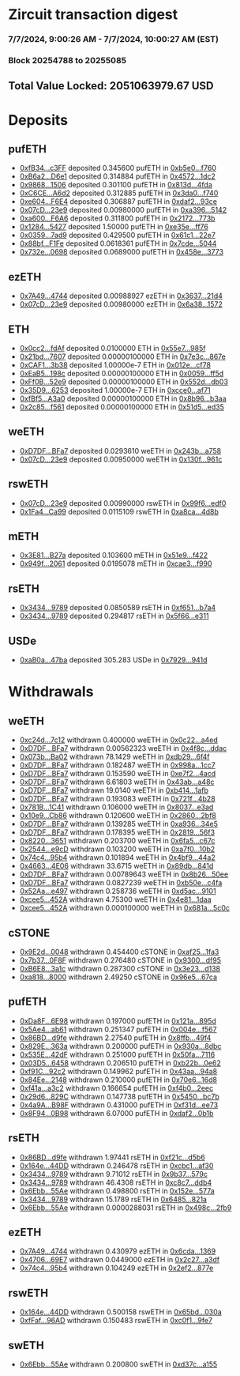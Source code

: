 # Zircuit transaction digest
### 7/7/2024, 9:00:26 AM - 7/7/2024, 10:00:27 AM (EST)
### Block 20254788 to 20255085

## Total Value Locked: 2051063979.67 USD

# Deposits
## pufETH
- [0xfB34...c3FF](https://etherscan.io/address/0xfB34d8f94818500DBAF0c9a7fF1957F2aC7cc3FF) deposited 0.345600 pufETH in [0xb5e0...f760](https://etherscan.io/tx/0xfB34d8f94818500DBAF0c9a7fF1957F2aC7cc3FF)
- [0xB6a2...D6e1](https://etherscan.io/address/0xB6a2d60F3F613578eD6D10117e604e056888D6e1) deposited 0.314884 pufETH in [0x4572...1dc2](https://etherscan.io/tx/0xB6a2d60F3F613578eD6D10117e604e056888D6e1)
- [0x9868...1506](https://etherscan.io/address/0x9868e5286CbF9E84D633E12c096Ad76069eb1506) deposited 0.301100 pufETH in [0x813d...4fda](https://etherscan.io/tx/0x9868e5286CbF9E84D633E12c096Ad76069eb1506)
- [0xC6CE...A6d2](https://etherscan.io/address/0xC6CE05DA07fA8643f11875fe345262762339A6d2) deposited 0.312885 pufETH in [0x3da0...f740](https://etherscan.io/tx/0xC6CE05DA07fA8643f11875fe345262762339A6d2)
- [0xe604...F6E4](https://etherscan.io/address/0xe6042E1aFE81D8cc3dF29880dbE38F855631F6E4) deposited 0.306887 pufETH in [0xdaf2...93ce](https://etherscan.io/tx/0xe6042E1aFE81D8cc3dF29880dbE38F855631F6E4)
- [0x07cD...23e9](https://etherscan.io/address/0x07cDbaD9081393cDE0d89Dd77C4E295a1f2f23e9) deposited 0.00980000 pufETH in [0xa396...5142](https://etherscan.io/tx/0x07cDbaD9081393cDE0d89Dd77C4E295a1f2f23e9)
- [0xa600...F6A6](https://etherscan.io/address/0xa600a6035819376A1774711F4d25cDb1ed65F6A6) deposited 0.311800 pufETH in [0x2172...773b](https://etherscan.io/tx/0xa600a6035819376A1774711F4d25cDb1ed65F6A6)
- [0x1284...5427](https://etherscan.io/address/0x128464ad70CDc5B739518028ee9b181aeb7B5427) deposited 1.50000 pufETH in [0xe35e...ff76](https://etherscan.io/tx/0x128464ad70CDc5B739518028ee9b181aeb7B5427)
- [0x0359...7ad9](https://etherscan.io/address/0x03597E6A16a3FD591c98ffF2baC2E762293e7ad9) deposited 0.429500 pufETH in [0x61c1...22e7](https://etherscan.io/tx/0x03597E6A16a3FD591c98ffF2baC2E762293e7ad9)
- [0x88bf...F1Fe](https://etherscan.io/address/0x88bfC1D471CFd11afEBE3f4a91c87Df8d382F1Fe) deposited 0.0618361 pufETH in [0x7cde...5044](https://etherscan.io/tx/0x88bfC1D471CFd11afEBE3f4a91c87Df8d382F1Fe)
- [0x732e...0698](https://etherscan.io/address/0x732eE7Ed049D5C2f740d8D4FB17BE5d6A4d80698) deposited 0.0689000 pufETH in [0x458e...3773](https://etherscan.io/tx/0x732eE7Ed049D5C2f740d8D4FB17BE5d6A4d80698)
## ezETH
- [0x7A49...4744](https://etherscan.io/address/0x7A493Be5c2ce014cD049Bf178a1ac0Db1B434744) deposited 0.00988927 ezETH in [0x3637...21d4](https://etherscan.io/tx/0x7A493Be5c2ce014cD049Bf178a1ac0Db1B434744)
- [0x07cD...23e9](https://etherscan.io/address/0x07cDbaD9081393cDE0d89Dd77C4E295a1f2f23e9) deposited 0.00980000 ezETH in [0x6a38...1572](https://etherscan.io/tx/0x07cDbaD9081393cDE0d89Dd77C4E295a1f2f23e9)
## ETH
- [0x0cc2...fdAf](https://etherscan.io/address/0x0cc2924b40dD0E3106ddbAeB78fe4A0eFe6EfdAf) deposited 0.0100000 ETH in [0x55e7...985f](https://etherscan.io/tx/0x0cc2924b40dD0E3106ddbAeB78fe4A0eFe6EfdAf)
- [0x21bd...7607](https://etherscan.io/address/0x21bd980c0aD75189F3EeD82FA9A29533d05f7607) deposited 0.00000100000 ETH in [0x7e3c...867e](https://etherscan.io/tx/0x21bd980c0aD75189F3EeD82FA9A29533d05f7607)
- [0xCAF1...3b38](https://etherscan.io/address/0xCAF1A6b2B54aCc129EBb93671F50F3b487e53b38) deposited 1.00000e-7 ETH in [0x012e...cf78](https://etherscan.io/tx/0xCAF1A6b2B54aCc129EBb93671F50F3b487e53b38)
- [0xEaB5...198c](https://etherscan.io/address/0xEaB5A0A6dF1D7B42a7949f18898e17f81C77198c) deposited 0.00000100000 ETH in [0x0059...ff5d](https://etherscan.io/tx/0xEaB5A0A6dF1D7B42a7949f18898e17f81C77198c)
- [0xFf0B...52e9](https://etherscan.io/address/0xFf0B1a0720b385D99c285710C03fd1Db8e7552e9) deposited 0.00000100000 ETH in [0x552d...db03](https://etherscan.io/tx/0xFf0B1a0720b385D99c285710C03fd1Db8e7552e9)
- [0x35D9...6253](https://etherscan.io/address/0x35D9c0CD35F69eCF42134b2E3fD54Fbc1B286253) deposited 1.00000e-7 ETH in [0xcce0...af71](https://etherscan.io/tx/0x35D9c0CD35F69eCF42134b2E3fD54Fbc1B286253)
- [0xfBf5...A3a0](https://etherscan.io/address/0xfBf5D25a94e95A4AB29b21776114d339EB07A3a0) deposited 0.00000100000 ETH in [0x8b96...b3aa](https://etherscan.io/tx/0xfBf5D25a94e95A4AB29b21776114d339EB07A3a0)
- [0x2c85...f561](https://etherscan.io/address/0x2c85f0C5aB2796f42b62B54B762d73028A61f561) deposited 0.00000100000 ETH in [0x51d5...ed35](https://etherscan.io/tx/0x2c85f0C5aB2796f42b62B54B762d73028A61f561)
## weETH
- [0xD7DF...BFa7](https://etherscan.io/address/0xD7DF7E085214743530afF339aFC420c7c720BFa7) deposited 0.0293610 weETH in [0x243b...a758](https://etherscan.io/tx/0xD7DF7E085214743530afF339aFC420c7c720BFa7)
- [0x07cD...23e9](https://etherscan.io/address/0x07cDbaD9081393cDE0d89Dd77C4E295a1f2f23e9) deposited 0.00950000 weETH in [0x130f...961c](https://etherscan.io/tx/0x07cDbaD9081393cDE0d89Dd77C4E295a1f2f23e9)
## rswETH
- [0x07cD...23e9](https://etherscan.io/address/0x07cDbaD9081393cDE0d89Dd77C4E295a1f2f23e9) deposited 0.00990000 rswETH in [0x99f6...edf0](https://etherscan.io/tx/0x07cDbaD9081393cDE0d89Dd77C4E295a1f2f23e9)
- [0x1Fa4...Ca99](https://etherscan.io/address/0x1Fa491Fb777855Ecc18E20bd855Fc62Ab6f3Ca99) deposited 0.0115109 rswETH in [0xa8ca...4d8b](https://etherscan.io/tx/0x1Fa491Fb777855Ecc18E20bd855Fc62Ab6f3Ca99)
## mETH
- [0x3E81...B27a](https://etherscan.io/address/0x3E81C187eBDbFaE2963C915712e17677a275B27a) deposited 0.103600 mETH in [0x51e9...f422](https://etherscan.io/tx/0x3E81C187eBDbFaE2963C915712e17677a275B27a)
- [0x949f...2061](https://etherscan.io/address/0x949f4bF9ec28bF8dE0b151b72c8E97c7ad372061) deposited 0.0195078 mETH in [0xcae3...f990](https://etherscan.io/tx/0x949f4bF9ec28bF8dE0b151b72c8E97c7ad372061)
## rsETH
- [0x3434...9789](https://etherscan.io/address/0x34349c5569e7B846c3558961552D2202760A9789) deposited 0.0850589 rsETH in [0xf651...b7a4](https://etherscan.io/tx/0x34349c5569e7B846c3558961552D2202760A9789)
- [0x3434...9789](https://etherscan.io/address/0x34349c5569e7B846c3558961552D2202760A9789) deposited 0.294817 rsETH in [0x5f66...e311](https://etherscan.io/tx/0x34349c5569e7B846c3558961552D2202760A9789)
## USDe
- [0xaB0a...47ba](https://etherscan.io/address/0xaB0a6A535FdB4068F3C7F4437684dF8B32a747ba) deposited 305.283 USDe in [0x7929...941d](https://etherscan.io/tx/0xaB0a6A535FdB4068F3C7F4437684dF8B32a747ba)
# Withdrawals
## weETH
- [0xc24d...7c12](https://etherscan.io/address/0xc24dd99f45D1EbB996F90C737FD726217D607c12) withdrawn 0.400000 weETH in [0x0c22...a4ed](https://etherscan.io/tx/0xc24dd99f45D1EbB996F90C737FD726217D607c12)
- [0xD7DF...BFa7](https://etherscan.io/address/0xD7DF7E085214743530afF339aFC420c7c720BFa7) withdrawn 0.00562323 weETH in [0x4f8c...ddac](https://etherscan.io/tx/0xD7DF7E085214743530afF339aFC420c7c720BFa7)
- [0x073b...Ba02](https://etherscan.io/address/0x073bE86D6cf0A64aCf4a67E302d021A2dD4bBa02) withdrawn 78.1429 weETH in [0xdb29...6f4f](https://etherscan.io/tx/0x073bE86D6cf0A64aCf4a67E302d021A2dD4bBa02)
- [0xD7DF...BFa7](https://etherscan.io/address/0xD7DF7E085214743530afF339aFC420c7c720BFa7) withdrawn 0.182487 weETH in [0x998a...1cc7](https://etherscan.io/tx/0xD7DF7E085214743530afF339aFC420c7c720BFa7)
- [0xD7DF...BFa7](https://etherscan.io/address/0xD7DF7E085214743530afF339aFC420c7c720BFa7) withdrawn 0.153590 weETH in [0xe7f2...4acd](https://etherscan.io/tx/0xD7DF7E085214743530afF339aFC420c7c720BFa7)
- [0xD7DF...BFa7](https://etherscan.io/address/0xD7DF7E085214743530afF339aFC420c7c720BFa7) withdrawn 6.61803 weETH in [0x43ab...a48c](https://etherscan.io/tx/0xD7DF7E085214743530afF339aFC420c7c720BFa7)
- [0xD7DF...BFa7](https://etherscan.io/address/0xD7DF7E085214743530afF339aFC420c7c720BFa7) withdrawn 19.0140 weETH in [0xb414...1afb](https://etherscan.io/tx/0xD7DF7E085214743530afF339aFC420c7c720BFa7)
- [0xD7DF...BFa7](https://etherscan.io/address/0xD7DF7E085214743530afF339aFC420c7c720BFa7) withdrawn 0.193083 weETH in [0x721f...4b28](https://etherscan.io/tx/0xD7DF7E085214743530afF339aFC420c7c720BFa7)
- [0x781B...1C41](https://etherscan.io/address/0x781B5C37602E4318CD84591383402CFdA7B91C41) withdrawn 0.106000 weETH in [0x8037...e3ad](https://etherscan.io/tx/0x781B5C37602E4318CD84591383402CFdA7B91C41)
- [0x10e9...Cb86](https://etherscan.io/address/0x10e9815AC7fD98C724797af9E80966F26177Cb86) withdrawn 0.120600 weETH in [0x2860...2bf8](https://etherscan.io/tx/0x10e9815AC7fD98C724797af9E80966F26177Cb86)
- [0xD7DF...BFa7](https://etherscan.io/address/0xD7DF7E085214743530afF339aFC420c7c720BFa7) withdrawn 0.139285 weETH in [0xa936...34e5](https://etherscan.io/tx/0xD7DF7E085214743530afF339aFC420c7c720BFa7)
- [0xD7DF...BFa7](https://etherscan.io/address/0xD7DF7E085214743530afF339aFC420c7c720BFa7) withdrawn 0.178395 weETH in [0x2819...56f3](https://etherscan.io/tx/0xD7DF7E085214743530afF339aFC420c7c720BFa7)
- [0x8220...3651](https://etherscan.io/address/0x8220fD5Cf677d0515158aA1be79f245ECC0F3651) withdrawn 0.203700 weETH in [0x6fa5...c67c](https://etherscan.io/tx/0x8220fD5Cf677d0515158aA1be79f245ECC0F3651)
- [0x2544...e9cD](https://etherscan.io/address/0x2544E6b4675039b2575CE2A99388540d8C86e9cD) withdrawn 0.103200 weETH in [0xa7f0...10b2](https://etherscan.io/tx/0x2544E6b4675039b2575CE2A99388540d8C86e9cD)
- [0x74c4...95b4](https://etherscan.io/address/0x74c4230A6EE3c8FD48C2699D3605B647502f95b4) withdrawn 0.101894 weETH in [0x4bf9...44a2](https://etherscan.io/tx/0x74c4230A6EE3c8FD48C2699D3605B647502f95b4)
- [0x4663...4E06](https://etherscan.io/address/0x46633b491C0DD7b245f47dA22855F33FA20a4E06) withdrawn 33.6715 weETH in [0x89db...841d](https://etherscan.io/tx/0x46633b491C0DD7b245f47dA22855F33FA20a4E06)
- [0xD7DF...BFa7](https://etherscan.io/address/0xD7DF7E085214743530afF339aFC420c7c720BFa7) withdrawn 0.00789643 weETH in [0x8b26...50ee](https://etherscan.io/tx/0xD7DF7E085214743530afF339aFC420c7c720BFa7)
- [0xD7DF...BFa7](https://etherscan.io/address/0xD7DF7E085214743530afF339aFC420c7c720BFa7) withdrawn 0.0827239 weETH in [0xb50e...c4fa](https://etherscan.io/tx/0xD7DF7E085214743530afF339aFC420c7c720BFa7)
- [0x52Aa...e497](https://etherscan.io/address/0x52Aa899454998Be5b000Ad077a46Bbe360F4e497) withdrawn 0.258736 weETH in [0xd5ac...9101](https://etherscan.io/tx/0x52Aa899454998Be5b000Ad077a46Bbe360F4e497)
- [0xcee5...452A](https://etherscan.io/address/0xcee53B0f69447Ad7bE9F733E92dC0Bb58573452A) withdrawn 4.75300 weETH in [0x4e81...1daa](https://etherscan.io/tx/0xcee53B0f69447Ad7bE9F733E92dC0Bb58573452A)
- [0xcee5...452A](https://etherscan.io/address/0xcee53B0f69447Ad7bE9F733E92dC0Bb58573452A) withdrawn 0.000100000 weETH in [0x681a...5c0c](https://etherscan.io/tx/0xcee53B0f69447Ad7bE9F733E92dC0Bb58573452A)
## cSTONE
- [0x9E2d...0048](https://etherscan.io/address/0x9E2d6f94cE0E19fa6624dB06A4f286fa0Af10048) withdrawn 0.454400 cSTONE in [0xaf25...1fa3](https://etherscan.io/tx/0x9E2d6f94cE0E19fa6624dB06A4f286fa0Af10048)
- [0x7b37...0F8F](https://etherscan.io/address/0x7b37B04486C11dAc9d8aa267E3C1061294270F8F) withdrawn 0.276480 cSTONE in [0x9300...df95](https://etherscan.io/tx/0x7b37B04486C11dAc9d8aa267E3C1061294270F8F)
- [0xB6E8...3a1c](https://etherscan.io/address/0xB6E80081610f99757CC910fB31B0a3311f6c3a1c) withdrawn 0.287300 cSTONE in [0x3e23...d138](https://etherscan.io/tx/0xB6E80081610f99757CC910fB31B0a3311f6c3a1c)
- [0xa818...8000](https://etherscan.io/address/0xa818228B1CAa708e5B5A8E06C8b2BfC453e18000) withdrawn 2.49250 cSTONE in [0x96e5...67ca](https://etherscan.io/tx/0xa818228B1CAa708e5B5A8E06C8b2BfC453e18000)
## pufETH
- [0xDa8F...6E98](https://etherscan.io/address/0xDa8F19F21723985D510366E1246489E6D4c66E98) withdrawn 0.197000 pufETH in [0x121a...895d](https://etherscan.io/tx/0xDa8F19F21723985D510366E1246489E6D4c66E98)
- [0x5Ae4...ab61](https://etherscan.io/address/0x5Ae432D5CB8FA4568296B36e394f8D69c0B1ab61) withdrawn 0.251347 pufETH in [0x004e...f567](https://etherscan.io/tx/0x5Ae432D5CB8FA4568296B36e394f8D69c0B1ab61)
- [0x86BD...d9fe](https://etherscan.io/address/0x86BD3BE916b79b81Ab73DD65CA32423090e2d9fe) withdrawn 2.27540 pufETH in [0x8ffb...49f4](https://etherscan.io/tx/0x86BD3BE916b79b81Ab73DD65CA32423090e2d9fe)
- [0x829E...363a](https://etherscan.io/address/0x829Efd9A5ad2124c9D0392Aab27d3c88F992363a) withdrawn 0.200000 pufETH in [0x930a...8dbc](https://etherscan.io/tx/0x829Efd9A5ad2124c9D0392Aab27d3c88F992363a)
- [0x535E...42dF](https://etherscan.io/address/0x535E31f5A897d89D1994b423738ca58Cdd6f42dF) withdrawn 0.251000 pufETH in [0x50fa...7116](https://etherscan.io/tx/0x535E31f5A897d89D1994b423738ca58Cdd6f42dF)
- [0x03D5...6458](https://etherscan.io/address/0x03D502B08C5b4804bcF53a7E1aEA33540b226458) withdrawn 0.206510 pufETH in [0xb22b...0e62](https://etherscan.io/tx/0x03D502B08C5b4804bcF53a7E1aEA33540b226458)
- [0xf91C...92c2](https://etherscan.io/address/0xf91C56e0FfCC4213d7715e54cc2906d7679292c2) withdrawn 0.149962 pufETH in [0x43aa...94a8](https://etherscan.io/tx/0xf91C56e0FfCC4213d7715e54cc2906d7679292c2)
- [0x84Ee...2148](https://etherscan.io/address/0x84Ee89E31398C8D83D17C60E165fbF90d6Ff2148) withdrawn 0.210000 pufETH in [0x70e6...16d8](https://etherscan.io/tx/0x84Ee89E31398C8D83D17C60E165fbF90d6Ff2148)
- [0xf41a...a3c2](https://etherscan.io/address/0xf41aac306E13e21d0417b9dC74D9FE63e2D1a3c2) withdrawn 0.166654 pufETH in [0xf4b0...2eec](https://etherscan.io/tx/0xf41aac306E13e21d0417b9dC74D9FE63e2D1a3c2)
- [0x29d6...829C](https://etherscan.io/address/0x29d6dd817563796e3E3cd0960A34A62Ee41B829C) withdrawn 0.147738 pufETH in [0x5450...bc7b](https://etherscan.io/tx/0x29d6dd817563796e3E3cd0960A34A62Ee41B829C)
- [0x4a9A...B98F](https://etherscan.io/address/0x4a9Ac64c75EB89231B9517eA8f210886051eB98F) withdrawn 0.431000 pufETH in [0xf31d...ee73](https://etherscan.io/tx/0x4a9Ac64c75EB89231B9517eA8f210886051eB98F)
- [0x8F94...0B98](https://etherscan.io/address/0x8F94557c6752155796C5eF4E3661f3DbC6910B98) withdrawn 6.07000 pufETH in [0xdaf2...0b1b](https://etherscan.io/tx/0x8F94557c6752155796C5eF4E3661f3DbC6910B98)
## rsETH
- [0x86BD...d9fe](https://etherscan.io/address/0x86BD3BE916b79b81Ab73DD65CA32423090e2d9fe) withdrawn 1.97441 rsETH in [0xf21c...d5b6](https://etherscan.io/tx/0x86BD3BE916b79b81Ab73DD65CA32423090e2d9fe)
- [0x164e...44DD](https://etherscan.io/address/0x164e644a4649026EA604f3bd0ae52631ef5544DD) withdrawn 0.246478 rsETH in [0xcbc1...af30](https://etherscan.io/tx/0x164e644a4649026EA604f3bd0ae52631ef5544DD)
- [0x3434...9789](https://etherscan.io/address/0x34349c5569e7B846c3558961552D2202760A9789) withdrawn 9.71012 rsETH in [0x9b37...579c](https://etherscan.io/tx/0x34349c5569e7B846c3558961552D2202760A9789)
- [0x3434...9789](https://etherscan.io/address/0x34349c5569e7B846c3558961552D2202760A9789) withdrawn 46.4308 rsETH in [0xc8c7...ddb4](https://etherscan.io/tx/0x34349c5569e7B846c3558961552D2202760A9789)
- [0x6Ebb...55Ae](https://etherscan.io/address/0x6Ebb8eACBB89b4A04b354c247Aa4F40c655655Ae) withdrawn 0.498800 rsETH in [0x152e...577a](https://etherscan.io/tx/0x6Ebb8eACBB89b4A04b354c247Aa4F40c655655Ae)
- [0x3434...9789](https://etherscan.io/address/0x34349c5569e7B846c3558961552D2202760A9789) withdrawn 15.1789 rsETH in [0x6485...821a](https://etherscan.io/tx/0x34349c5569e7B846c3558961552D2202760A9789)
- [0x6Ebb...55Ae](https://etherscan.io/address/0x6Ebb8eACBB89b4A04b354c247Aa4F40c655655Ae) withdrawn 0.0000288031 rsETH in [0x498c...2fb9](https://etherscan.io/tx/0x6Ebb8eACBB89b4A04b354c247Aa4F40c655655Ae)
## ezETH
- [0x7A49...4744](https://etherscan.io/address/0x7A493Be5c2ce014cD049Bf178a1ac0Db1B434744) withdrawn 0.430979 ezETH in [0x6cda...1369](https://etherscan.io/tx/0x7A493Be5c2ce014cD049Bf178a1ac0Db1B434744)
- [0x4706...69E7](https://etherscan.io/address/0x4706cF76B3860C706eC00DB15b076e4d213669E7) withdrawn 0.0449000 ezETH in [0x2c27...a3df](https://etherscan.io/tx/0x4706cF76B3860C706eC00DB15b076e4d213669E7)
- [0x74c4...95b4](https://etherscan.io/address/0x74c4230A6EE3c8FD48C2699D3605B647502f95b4) withdrawn 0.104249 ezETH in [0x2ef2...877e](https://etherscan.io/tx/0x74c4230A6EE3c8FD48C2699D3605B647502f95b4)
## rswETH
- [0x164e...44DD](https://etherscan.io/address/0x164e644a4649026EA604f3bd0ae52631ef5544DD) withdrawn 0.500158 rswETH in [0x65bd...030a](https://etherscan.io/tx/0x164e644a4649026EA604f3bd0ae52631ef5544DD)
- [0xfFaf...96AD](https://etherscan.io/address/0xfFaf67EE62D28b5220E78A2d6B14bf32157e96AD) withdrawn 0.150483 rswETH in [0xc0f1...9fe7](https://etherscan.io/tx/0xfFaf67EE62D28b5220E78A2d6B14bf32157e96AD)
## swETH
- [0x6Ebb...55Ae](https://etherscan.io/address/0x6Ebb8eACBB89b4A04b354c247Aa4F40c655655Ae) withdrawn 0.200800 swETH in [0xd37c...a155](https://etherscan.io/tx/0x6Ebb8eACBB89b4A04b354c247Aa4F40c655655Ae)
